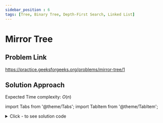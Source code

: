 ```yaml
---
sidebar_position : 6
tags: [Tree, Binary Tree, Depth-First Search, Linked List]
---
```


# Mirror Tree

## Problem Link
https://practice.geeksforgeeks.org/problems/mirror-tree/1

## Solution Approach

Expected Time complexity: $O(n)$

import Tabs from '@theme/Tabs';
import TabItem from '@theme/TabItem';

<details><summary>Click - to see solution code</summary>

<Tabs>
<TabItem value="cpp" label="C++">

```cpp
void mirror(struct Node* node) {
    if (!node) return;

    struct Node* t1 = node->left;
    struct Node* t2 = node->right;
    node->left = t2;
    node->right = t1;

    mirror(node->left);
    mirror(node->right);
}
```
</TabItem>
</Tabs>

</details>
